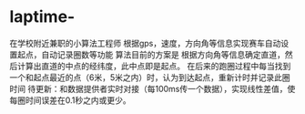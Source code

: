# laptime-
在学校附近兼职的小算法工程师
根据gps，速度，方向角等信息实现赛车自动设置起点，自动记录圈数等功能
算法目前的方案是 根据方向角等信息确定直道，然后计算出直道的中点的经纬度，此中点即是起点。
在后来的跑圈过程中每当找到一个和起点最近的点（6米，5米之内）时，认为到达起点，重新计时并记录此圈时间
待更新：和数据提供者实时对接（每100ms传一个数据），实现线性差值，使每圈时间误差在0.1秒之内或更少。
